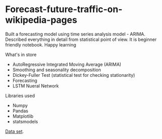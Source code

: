 # Forecast-future-traffic-on-wikipedia-pages
Built a forecasting model using time series analysis model - ARIMA. Described everything in detail from statistical point of view. It is beginner friendly notebook. Happy learning


What's in store
- AutoRegressive Integrated Moving Average (ARIMA)
- Smoothing and seasonality decomposition
- Dickey-Fuller Test (statistical test for checking stationarity)
- Forecasting
- LSTM Nueral Network

Libraries used
- Numpy
- Pandas
- Matplotlib
- statsmodels

[Data set](https://www.kaggle.com/c/web-traffic-time-series-forecasting).

